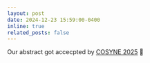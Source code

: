 ```yaml
---
layout: post
date: 2024-12-23 15:59:00-0400
inline: true
related_posts: false
---
```



Our abstract got accecpted by [COSYNE 2025](https://www.cosyne.org/) 🧠